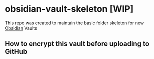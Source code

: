 # obsidian-vault-skeleton [WIP]

This repo was created to maintain the basic folder skeleton for new [Obsidian](https://obsidian.md) Vaults

## How to encrypt this vault before uploading to GitHub
